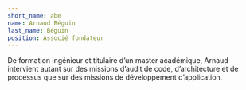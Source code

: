 ```yaml
---
short_name: abe
name: Arnaud Béguin
last_name: Béguin
position: Associé fondateur
---
```

De formation ingénieur et titulaire d’un master académique, 
Arnaud intervient autant sur des missions d’audit de code, d’architecture et de processus 
que sur des missions de développement d’application.

